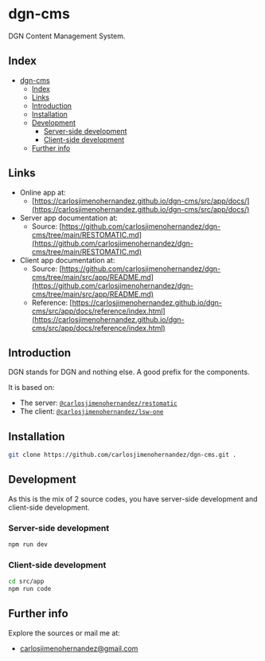 # dgn-cms

DGN Content Management System.

## Index

- [dgn-cms](#dgn-cms)
  - [Index](#index)
  - [Links](#links)
  - [Introduction](#introduction)
  - [Installation](#installation)
  - [Development](#development)
    - [Server-side development](#server-side-development)
    - [Client-side development](#client-side-development)
  - [Further info](#further-info)

## Links

- Online app at:
   - [https://carlosjimenohernandez.github.io/dgn-cms/src/app/docs/](https://carlosjimenohernandez.github.io/dgn-cms/src/app/docs/)
- Server app documentation at:
   - Source: [https://github.com/carlosjimenohernandez/dgn-cms/tree/main/RESTOMATIC.md](https://github.com/carlosjimenohernandez/dgn-cms/tree/main/RESTOMATIC.md)
- Client app documentation at:
   - Source: [https://github.com/carlosjimenohernandez/dgn-cms/tree/main/src/app/README.md](https://github.com/carlosjimenohernandez/dgn-cms/tree/main/src/app/README.md)
   - Reference: [https://carlosjimenohernandez.github.io/dgn-cms/src/app/docs/reference/index.html](https://carlosjimenohernandez.github.io/dgn-cms/src/app/docs/reference/index.html)



## Introduction

DGN stands for DGN and nothing else. A good prefix for the components.

It is based on:

  - The server: [`@carlosjimenohernandez/restomatic`](https://github.com/carlosjimenohernandez/dgn-cms/tree/main/RESTOMATIC.md)
  - The client: [`@carlosjimenohernandez/lsw-one`](https://github.com/carlosjimenohernandez/dgn-cms/tree/main/src/app/README.md)


## Installation

```sh
git clone https://github.com/carlosjimenohernandez/dgn-cms.git .
```

## Development

As this is the mix of 2 source codes, you have server-side development and client-side development.

### Server-side development

```sh
npm run dev
```

### Client-side development

```sh
cd src/app
npm run code
```

## Further info

Explore the sources or mail me at:

- [carlosjimenohernandez@gmail.com](mailto:carlosjimenohernandez@gmail.com)